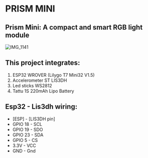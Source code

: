 # PRISM MINI
## Prism Mini: A compact and smart RGB light module

![IMG_1141](https://github.com/cassio-hsp/PrismMini/assets/38111232/7a4281e0-2bde-4bc0-8f71-62249ffe9de4)

## This project integrates:
1. ESP32 WROVER (Lilygo T7 Mini32 V1.5)
2. Accelerometer ST LIS3DH
3. Led sticks WS2812
4. Tattu 1S 220mAh Lipo Battery

## Esp32 - Lis3dh wiring:
- [ESP] - [LIS3DH pin]
- GPIO 18 - SCL
- GPIO 19 - SDO
- GPIO 23 - SDA
- GPIO 5 - CS
- 3.3V - VCC
- GND - Gnd







